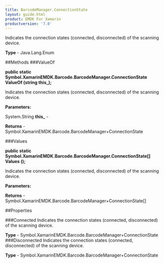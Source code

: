 ```yaml
---
title: BarcodeManager.ConnectionState
layout: guide.html
product: EMDK For Xamarin 
productversion: '7.0' 
---
```

Indicates the connection states (connected, disconnected) of the scanning device.

**Type** - Java.Lang.Enum

##Methods
###ValueOf

**public static Symbol.XamarinEMDK.Barcode.BarcodeManager.ConnectionState ValueOf (string this_);**

Indicates the connection states (connected, disconnected) of the scanning device.

**Parameters:**

System.String **this_**  - 
        

**Returns** - Symbol.XamarinEMDK.Barcode.BarcodeManager+ConnectionState

###Values

**public static Symbol.XamarinEMDK.Barcode.BarcodeManager.ConnectionState[] Values ();**

Indicates the connection states (connected, disconnected) of the scanning device.

**Parameters:**

**Returns** - Symbol.XamarinEMDK.Barcode.BarcodeManager+ConnectionState[]

##Properties

###Connected
Indicates the connection states (connected, disconnected) of the scanning device.

**Type** - Symbol.XamarinEMDK.Barcode.BarcodeManager+ConnectionState
###Disconnected
Indicates the connection states (connected, disconnected) of the scanning device.

**Type** - Symbol.XamarinEMDK.Barcode.BarcodeManager+ConnectionState
